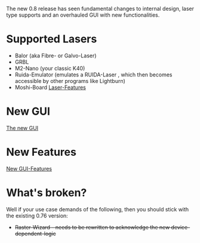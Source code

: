 The new 0.8 release has seen fundamental changes to internal design, laser type supports and an overhauled GUI with new functionalities.

# Supported Lasers
- Balor (aka Fibre- or Galvo-Laser)
- GRBL
- M2-Nano (your classic K40)
- Ruida-Emulator (emulates a RUIDA-Laser , which then becomes accessible by other programs like Lightburn)
- Moshi-Board
[Laser-Features](./V0.8-Laser-Features)

# New GUI
[The new GUI](./V0.8-New-GUI)

# New Features
[New GUI-Features](./V0.8-New-Features)

# What's broken?
Well if your use case demands of the following, then you should stick with the existing 0.76 version:
- ~~Raster-Wizard - needs to be rewritten to acknowledge the new device-dependent-logic~~
